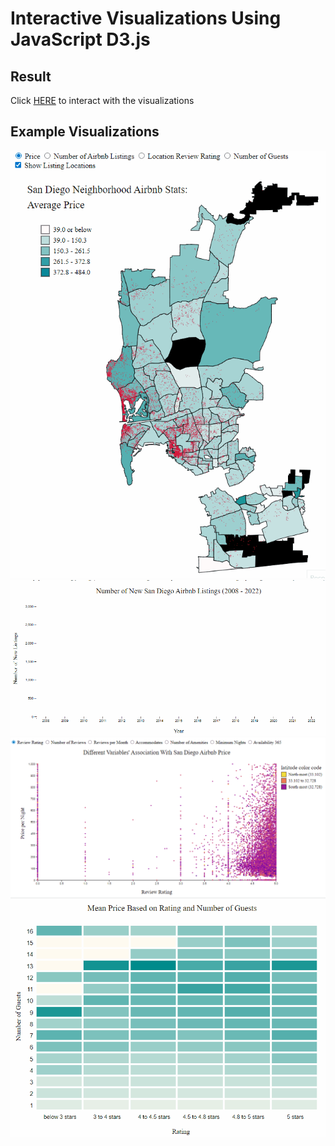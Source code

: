 # Interactive Visualizations Using JavaScript D3.js

## Result

Click [HERE](https://rawcdn.githack.com/ester-tsai/Airbnb-Visualizations-With-D3.js/main/SD_Airbnb_Data_Visualization.html) to interact with the visualizations

## Example Visualizations

<img src="images/Airbnb SD Neighborhood Map.gif?raw=true"/>

<img src="images/Airbnb Line Chart.gif?raw=true"/>

<img src="images/Airbnb Scatter Plot.gif?raw=true"/>

<img src="images/Airbnb Heat Map.gif?raw=true"/>

